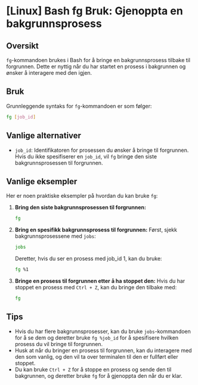 # [Linux] Bash fg Bruk: Gjenoppta en bakgrunnsprosess

## Oversikt
`fg`-kommandoen brukes i Bash for å bringe en bakgrunnsprosess tilbake til forgrunnen. Dette er nyttig når du har startet en prosess i bakgrunnen og ønsker å interagere med den igjen.

## Bruk
Grunnleggende syntaks for `fg`-kommandoen er som følger:

```bash
fg [job_id]
```

## Vanlige alternativer
- `job_id`: Identifikatoren for prosessen du ønsker å bringe til forgrunnen. Hvis du ikke spesifiserer en `job_id`, vil `fg` bringe den siste bakgrunnsprosessen til forgrunnen.

## Vanlige eksempler
Her er noen praktiske eksempler på hvordan du kan bruke `fg`:

1. **Bring den siste bakgrunnsprosessen til forgrunnen:**
   ```bash
   fg
   ```

2. **Bring en spesifikk bakgrunnsprosess til forgrunnen:**
   Først, sjekk bakgrunnsprosessene med `jobs`:
   ```bash
   jobs
   ```
   Deretter, hvis du ser en prosess med job_id 1, kan du bruke:
   ```bash
   fg %1
   ```

3. **Bringe en prosess til forgrunnen etter å ha stoppet den:**
   Hvis du har stoppet en prosess med `Ctrl + Z`, kan du bringe den tilbake med:
   ```bash
   fg
   ```

## Tips
- Hvis du har flere bakgrunnsprosesser, kan du bruke `jobs`-kommandoen for å se dem og deretter bruke `fg %job_id` for å spesifisere hvilken prosess du vil bringe til forgrunnen.
- Husk at når du bringer en prosess til forgrunnen, kan du interagere med den som vanlig, og den vil ta over terminalen til den er fullført eller stoppet.
- Du kan bruke `Ctrl + Z` for å stoppe en prosess og sende den til bakgrunnen, og deretter bruke `fg` for å gjenoppta den når du er klar.